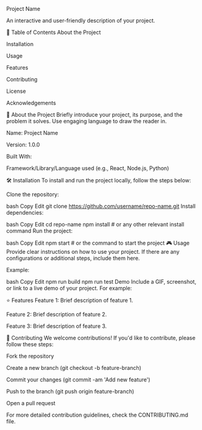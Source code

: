 Project Name

An interactive and user-friendly description of your project.

📜 Table of Contents
About the Project

Installation

Usage

Features

Contributing

License

Acknowledgements

🚀 About the Project
Briefly introduce your project, its purpose, and the problem it solves. Use engaging language to draw the reader in.

Name: Project Name

Version: 1.0.0

Built With:

Framework/Library/Language used (e.g., React, Node.js, Python)

🛠️ Installation
To install and run the project locally, follow the steps below:

Clone the repository:

bash
Copy
Edit
git clone https://github.com/username/repo-name.git
Install dependencies:

bash
Copy
Edit
cd repo-name
npm install # or any other relevant install command
Run the project:

bash
Copy
Edit
npm start # or the command to start the project
🎮 Usage
Provide clear instructions on how to use your project. If there are any configurations or additional steps, include them here.

Example:

bash
Copy
Edit
npm run build
npm run test
Demo
Include a GIF, screenshot, or link to a live demo of your project. For example:


⭐ Features
Feature 1: Brief description of feature 1.

Feature 2: Brief description of feature 2.

Feature 3: Brief description of feature 3.

🤝 Contributing
We welcome contributions! If you'd like to contribute, please follow these steps:

Fork the repository

Create a new branch (git checkout -b feature-branch)

Commit your changes (git commit -am 'Add new feature')

Push to the branch (git push origin feature-branch)

Open a pull request

For more detailed contribution guidelines, check the CONTRIBUTING.md file.
